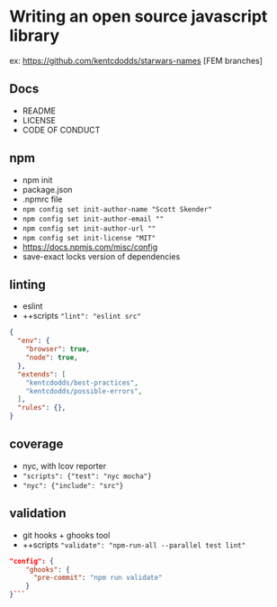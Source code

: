 # Writing an open source javascript library

ex: https://github.com/kentcdodds/starwars-names [FEM branches]

## Docs
* README
* LICENSE
* CODE OF CONDUCT

## npm
* npm init
* package.json
* .npmrc file
* `npm config set init-author-name "Scott Skender"`
* `npm config set init-author-email ""`
* `npm config set init-author-url ""`
* `npm config set init-license "MIT"`
* https://docs.npmjs.com/misc/config
* save-exact locks version of dependencies

## linting
* eslint
* ++scripts `"lint": "eslint src"`
```json
{
  "env": {
    "browser": true,
    "node": true,
  },
  "extends": [
    "kentcdodds/best-practices",
    "kentcdodds/possible-errors",
  ],
  "rules": {},
}
```

## coverage
* nyc, with lcov reporter
* `"scripts": {"test": "nyc mocha"}`
* `"nyc": {"include": "src"}`

## validation
* git hooks + ghooks tool
* ++scripts `"validate": "npm-run-all --parallel test lint"`
```json
"config": {
    "ghooks": {
      "pre-commit": "npm run validate"
    }
}```
